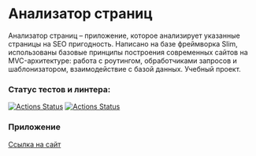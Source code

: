 # Анализатор страниц

Анализатор страниц – приложение, которое анализирует указанные страницы на SEO пригодность. Написано на базе фреймворка Slim, использованы базовые принципы построения современных сайтов на MVC-архитектуре: работа с роутингом, обработчиками запросов и шаблонизатором, взаимодействие с базой данных. Учебный проект.

### Статус тестов и линтера:

[![Actions Status](https://github.com/elisad5791/php-project-9/workflows/hexlet-check/badge.svg)](https://github.com/elisad5791/php-project-9/actions)
[![Actions Status](https://github.com/elisad5791/php-project-9/workflows/ci/badge.svg)](https://github.com/elisad5791/php-project-9/actions)

### Приложение

[Ссылка на сайт](https://php-project-9-production.up.railway.app/)
